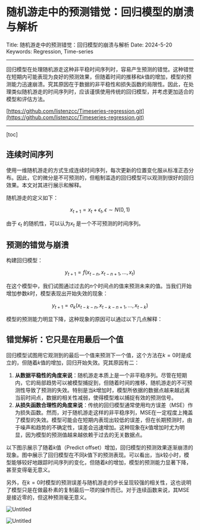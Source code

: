 # 随机游走中的预测错觉：回归模型的崩溃与解析

Title: 随机游走中的预测错觉：回归模型的崩溃与解析
Date: 2024-5-20
Keywords: Regression, Time-series

---

回归模型在处理随机游走这种非平稳时间序列时，容易产生预测的错觉。这种错觉在短期内可能表现为良好的预测效果，但随着时间的推移和$k$值的增加，模型的预测能力迅速崩溃。究其原因在于数据的非平稳性和损失函数的局限性。因此，在处理类似随机游走的时间序列时，应该谨慎使用传统的回归模型，并考虑更加适合的模型和评估方法。

[https://github.com/listenzcc/Timeseries-regression.git](https://github.com/listenzcc/Timeseries-regression.git)

---

[toc]

## 连续时间序列

使用一维随机游走的方式生成连续时间序列，每次更新的位置变化服从标准正态分布。因此，它的微分是不可预测的，但粗制滥造的回归模型可以观测到很好的回归效果。本文对其进行展示和解释。

随机游走的定义如下：

$$
x_{t+1} = x_{t} + \epsilon_t, \epsilon \sim N(0, 1)
$$

由于 $\epsilon_t$ 的随机性，可以认为$x_t$ 是一个不可预测的时间序列。

## 预测的错觉与崩溃

构建回归模型：

$$
y_{t+1} = f(x_{t-n}, x_{t-n+1}, \dots, x_{t})
$$

在这个模型中，我们试图通过过去的$n$个时间点的值来预测未来的值。当我们开始增加参数$k$时，模型表现出开始失效的现象：

$$
y_{t+1} = \sigma_k(x_{t-k-n}, x_{t-k-n+1}, \dots, x_{t-k})
$$

模型的预测能力明显下降，这种现象的原因可以通过以下几点解释：

## **错觉解析：它只是在用最后一个值**

回归模型试图用它观测到的最后一个值来预测下一个值，这个方法在$k=0$时是成立的，但随着$k$值的增加，回归开始失效。究其原因有二：

1. **从数据平稳性的角度来说**：随机游走本质上是一个非平稳序列。尽管在短期内，它的局部趋势可以被模型捕捉到，但随着时间的推移，随机游走的不可预测性导致了预测的失效。特别是当$k$增加时，模型所依据的数据点越来越远离当前时间点，数据的相关性减弱，使得模型难以捕捉有效的预测信号。
2. **从损失函数合理性的角度来说**：传统的回归模型通常使用均方误差（MSE）作为损失函数。然而，对于随机游走这样的非平稳序列，MSE在一定程度上掩盖了模型的失效。模型可能会在短期内表现出较低的误差，但在长期预测时，由于噪声和趋势的不确定性，误差会迅速增加。这种现象在$k$值增加时尤为明显，因为模型的预测值越来越依赖于过去的无关数据点。

以下图示展示了随着$k$值（Predict offset）增加，回归模型的预测效果逐渐崩溃的现象。图中展示了回归模型在不同$k$值下的预测表现。可以看出，当$k$较小时，模型能够较好地跟踪时间序列的变化，但随着$k$的增加，模型的预测能力显著下降，甚至变得毫无意义。

另外，在$k=0$时模型的预测误差与随机游走的步长呈现较强的相关性，这也说明了模型只是在做最朴素的复制最后一项的操作而已。对于连续函数来说，其MSE是接近零的，但这种预测毫无意义。

![Untitled](%E9%9A%8F%E6%9C%BA%E6%B8%B8%E8%B5%B0%E4%B8%AD%E7%9A%84%E9%A2%84%E6%B5%8B%E9%94%99%E8%A7%89%EF%BC%9A%E5%9B%9E%E5%BD%92%E6%A8%A1%E5%9E%8B%E7%9A%84%E5%B4%A9%E6%BA%83%E4%B8%8E%E8%A7%A3%E6%9E%90%2039bdc24ea48b4471a9ebba49c712ca1a/Untitled.png)

![Untitled](%E9%9A%8F%E6%9C%BA%E6%B8%B8%E8%B5%B0%E4%B8%AD%E7%9A%84%E9%A2%84%E6%B5%8B%E9%94%99%E8%A7%89%EF%BC%9A%E5%9B%9E%E5%BD%92%E6%A8%A1%E5%9E%8B%E7%9A%84%E5%B4%A9%E6%BA%83%E4%B8%8E%E8%A7%A3%E6%9E%90%2039bdc24ea48b4471a9ebba49c712ca1a/Untitled%201.png)
